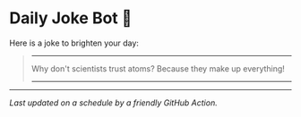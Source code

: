 # Daily Joke Bot 🤖

Here is a joke to brighten your day:

> ****
> Why don't scientists trust atoms? Because they make up everything!
> ****

---
*Last updated on a schedule by a friendly GitHub Action.*
